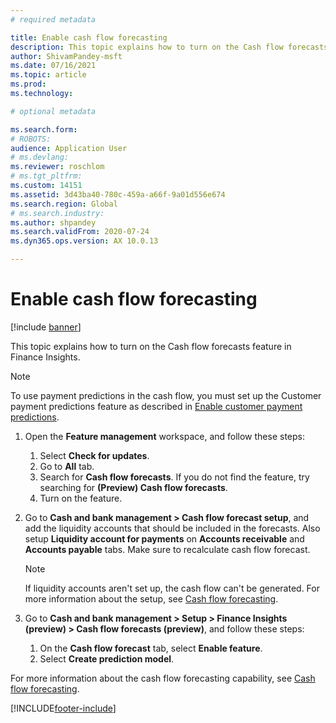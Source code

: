 ```yaml
---
# required metadata

title: Enable cash flow forecasting
description: This topic explains how to turn on the Cash flow forecasts feature in Finance Insights.
author: ShivamPandey-msft
ms.date: 07/16/2021
ms.topic: article
ms.prod: 
ms.technology: 

# optional metadata

ms.search.form: 
# ROBOTS: 
audience: Application User
# ms.devlang: 
ms.reviewer: roschlom
# ms.tgt_pltfrm: 
ms.custom: 14151
ms.assetid: 3d43ba40-780c-459a-a66f-9a01d556e674
ms.search.region: Global
# ms.search.industry: 
ms.author: shpandey
ms.search.validFrom: 2020-07-24
ms.dyn365.ops.version: AX 10.0.13

---
```

# Enable cash flow forecasting

[!include [banner](../includes/banner.md)]

This topic explains how to turn on the Cash flow forecasts feature in Finance Insights.

> [!NOTE]
> To use payment predictions in the cash flow, you must set up the Customer payment predictions feature as described in [Enable customer payment predictions](enable-cust-paymnt-prediction.md).
  
1. Open the **Feature management** workspace, and follow these steps:

    1. Select **Check for updates**.
    2. Go to **All** tab.
    3. Search for **Cash flow forecasts**. If you do not find the feature, try searching for **(Preview) Cash flow forecasts**. 
    4. Turn on the feature.

3. Go to **Cash and bank management \> Cash flow forecast setup**, and add the liquidity accounts that should be included in the forecasts. Also setup **Liquidity account for payments** on **Accounts receivable** and **Accounts payable** tabs. Make sure to recalculate cash flow forecast.

    > [!NOTE]
    > If liquidity accounts aren't set up, the cash flow can't be generated.
    > For more information about the setup, see [Cash flow forecasting](../cash-bank-management/cash-flow-forecasting.md).

4. Go to **Cash and bank management \> Setup \> Finance Insights (preview) \> Cash flow forecasts (preview)**, and follow these steps:

    1. On the **Cash flow forecast** tab, select **Enable feature**.
    2. Select **Create prediction model**.

For more information about the cash flow forecasting capability, see [Cash flow forecasting](cash-flow-forecast-intro.md).

[!INCLUDE[footer-include](../../includes/footer-banner.md)]
